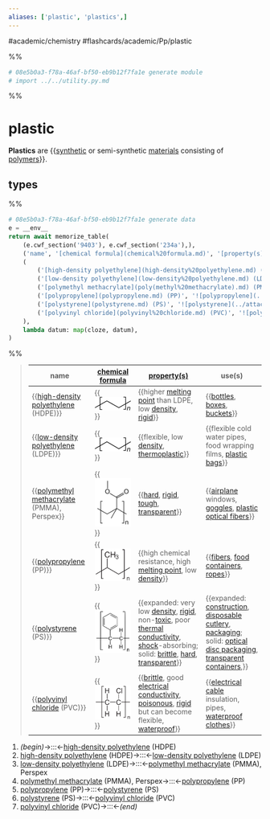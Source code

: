 ```yaml
---
aliases: ['plastic', 'plastics',]
---
```


#academic/chemistry #flashcards/academic/Pp/plastic

%%
```Python
# 08e5b0a3-f78a-46af-bf50-eb9b12f7fa1e generate module
# import ../../utility.py.md
```
%%

# plastic

__Plastics__ are {{[synthetic](synthetic%20polymers.md) or semi-synthetic [materials](material.md) consisting of [polymers](polymer.md)}}. <!--SR:!2023-04-06,3,261-->

## types

%%
```Python
# 08e5b0a3-f78a-46af-bf50-eb9b12f7fa1e generate data
e = __env__
return await memorize_table(
	(e.cwf_section('9403'), e.cwf_section('234a'),),
	('name', '[chemical formula](chemical%20formula.md)', '[property(s)](property.md)', 'use(s)',),
	(
		('[high-density polyethylene](high-density%20polyethylene.md) (HDPE)', '![polyethylene](../attachments/Polyethylene%20repeat%20unit.svg)', 'higher [melting point](melting%20point.md) than LDPE, low [density](density.md), [rigid](stiffness.md)', '[bottles](bottle.md), [boxes](boxes.md), [buckets](bucket.md)'),
		('[low-density polyethylene](low-density%20polyethylene.md) (LDPE)', '![polyethylene](../attachments/Polyethylene%20repeat%20unit.svg)', 'flexible, low [density](density.md), [thermoplastic](thermoplastic.md)', 'flexible cold water pipes, food wrapping films, [plastic bags](plastic%20bag.md)',),
		('[polymethyl methacrylate](poly(methyl%20methacrylate).md) (PMMA), Perspex', '![poly(methyl methacrylate)](../attachments/PMMA%20repeating%20unit.svg)', '[hard](hardness.md), [rigid](rigidity.md), [tough](toughness.md), [transparent](transparency%20and%20translucency.md)', '[airplane](airplane.md) windows, [goggles](goggles.md), [plastic optical fibers](plastic%20optical%20fiber.md)',),
		('[polypropylene](polypropylene.md) (PP)', '![polypropylene](../attachments/Polypropylen.svg)', 'high chemical resistance, high [melting point](melting%20point.md), low [density](density.md)', '[fibers](fiber.md), [food containers](food%20storage%20container.md), [ropes](rope.md)',),
		('[polystyrene](polystyrene.md) (PS)', '![polystyrene](../attachments/Polystyrene.svg)', 'expanded: very low [density](density.md), [rigid](stiffness.md), non-[toxic](toxicity.md), poor [thermal conductivity](thermal%20conductivity.md), [shock](shock%20(mechanics).md)-absorbing; solid: [brittle](brittleness.md), [hard](hardness.md), [transparent](transparency%20and%20translucency.md)', 'expanded: [construction](construction.md), [disposable](disposable%20product.md) [cutlery](cutlery.md), [packaging](packaging%20and%20labeling.md); solid: [optical disc packaging](optical%20disc%20packaging.md), [transparent](transparency%20and%20translucency.md) [containers](container.md),'),
		('[polyvinyl chloride](polyvinyl%20chloride.md) (PVC)', '![polyvinyl chloride](../attachments/Polyvinylchlorid.svg)', '[brittle](brittleness.md), good [electrical conductivity](electrical%20conductivity.md), [poisonous](poison.md), [rigid](stiffness.md) but can become flexible, [waterproof](waterproof.md)', '[electrical cable](electrical%20cable.md) insulation, pipes, [waterproof](waterproof.md) [clothes](textile.md)',),
	),
	lambda datum: map(cloze, datum),
)
```
%%

<!--08e5b0a3-f78a-46af-bf50-eb9b12f7fa1e generate section="9403"--><!-- The following content is generated at 2023-03-27T14:20:44.022416+08:00. Any edits will be overridden! -->

> | name | [chemical formula](chemical%20formula.md) | [property(s)](property.md) | use(s) |
> |-|-|-|-|
> | {{[high-density polyethylene](high-density%20polyethylene.md) (HDPE)}} | {{![polyethylene](../attachments/Polyethylene%20repeat%20unit.svg)}} | {{higher [melting point](melting%20point.md) than LDPE, low [density](density.md), [rigid](stiffness.md)}} | {{[bottles](bottle.md), [boxes](boxes.md), [buckets](bucket.md)}} |
> | {{[low-density polyethylene](low-density%20polyethylene.md) (LDPE)}} | {{![polyethylene](../attachments/Polyethylene%20repeat%20unit.svg)}} | {{flexible, low [density](density.md), [thermoplastic](thermoplastic.md)}} | {{flexible cold water pipes, food wrapping films, [plastic bags](plastic%20bag.md)}} |
> | {{[polymethyl methacrylate](poly(methyl%20methacrylate).md) (PMMA), Perspex}} | {{![poly(methyl methacrylate)](../attachments/PMMA%20repeating%20unit.svg)}} | {{[hard](hardness.md), [rigid](rigidity.md), [tough](toughness.md), [transparent](transparency%20and%20translucency.md)}} | {{[airplane](airplane.md) windows, [goggles](goggles.md), [plastic optical fibers](plastic%20optical%20fiber.md)}} |
> | {{[polypropylene](polypropylene.md) (PP)}} | {{![polypropylene](../attachments/Polypropylen.svg)}} | {{high chemical resistance, high [melting point](melting%20point.md), low [density](density.md)}} | {{[fibers](fiber.md), [food containers](food%20storage%20container.md), [ropes](rope.md)}} |
> | {{[polystyrene](polystyrene.md) (PS)}} | {{![polystyrene](../attachments/Polystyrene.svg)}} | {{expanded: very low [density](density.md), [rigid](stiffness.md), non-[toxic](toxicity.md), poor [thermal conductivity](thermal%20conductivity.md), [shock](shock%20(mechanics).md)-absorbing; solid: [brittle](brittleness.md), [hard](hardness.md), [transparent](transparency%20and%20translucency.md)}} | {{expanded: [construction](construction.md), [disposable](disposable%20product.md) [cutlery](cutlery.md), [packaging](packaging%20and%20labeling.md); solid: [optical disc packaging](optical%20disc%20packaging.md), [transparent](transparency%20and%20translucency.md) [containers](container.md),}} |
> | {{[polyvinyl chloride](polyvinyl%20chloride.md) (PVC)}} | {{![polyvinyl chloride](../attachments/Polyvinylchlorid.svg)}} | {{[brittle](brittleness.md), good [electrical conductivity](electrical%20conductivity.md), [poisonous](poison.md), [rigid](stiffness.md) but can become flexible, [waterproof](waterproof.md)}} | {{[electrical cable](electrical%20cable.md) insulation, pipes, [waterproof](waterproof.md) [clothes](textile.md)}} | <!--SR:!2023-04-07,4,270!2023-04-07,4,270!2023-04-06,3,254!2023-04-06,3,254!2023-04-07,4,274!2023-04-07,4,274!2023-04-06,3,254!2023-04-06,3,254!2023-04-06,3,254!2023-04-06,3,254!2023-04-04,1,234!2023-04-06,3,254!2023-04-07,4,274!2023-04-07,4,274!2023-04-06,3,261!2023-04-06,3,261!2023-04-07,4,281!2023-04-07,4,281!2023-04-04,1,241!2023-04-04,1,241!2023-04-07,4,281!2023-04-07,4,281!2023-04-06,3,261!2023-04-06,3,261-->

<!--/08e5b0a3-f78a-46af-bf50-eb9b12f7fa1e-->

<!--08e5b0a3-f78a-46af-bf50-eb9b12f7fa1e generate section="234a"--><!-- The following content is generated at 2023-03-26T00:41:55.009237+08:00. Any edits will be overridden! -->

1. _(begin)_→:::←[high-density polyethylene](high-density%20polyethylene.md) (HDPE) <!--SR:!2023-04-07,4,274!2023-04-07,4,281-->
2. [high-density polyethylene](high-density%20polyethylene.md) (HDPE)→:::←[low-density polyethylene](low-density%20polyethylene.md) (LDPE) <!--SR:!2023-04-07,4,274!2023-04-07,4,281-->
3. [low-density polyethylene](low-density%20polyethylene.md) (LDPE)→:::←[polymethyl methacrylate](poly(methyl%20methacrylate).md) (PMMA), Perspex <!--SR:!2023-04-06,3,254!2023-04-07,4,274-->
4. [polymethyl methacrylate](poly(methyl%20methacrylate).md) (PMMA), Perspex→:::←[polypropylene](polypropylene.md) (PP) <!--SR:!2023-04-06,3,254!2023-04-07,4,274-->
5. [polypropylene](polypropylene.md) (PP)→:::←[polystyrene](polystyrene.md) (PS) <!--SR:!2023-04-06,3,254!2023-04-07,4,274-->
6. [polystyrene](polystyrene.md) (PS)→:::←[polyvinyl chloride](polyvinyl%20chloride.md) (PVC) <!--SR:!2023-04-07,4,274!2023-04-07,4,281-->
7. [polyvinyl chloride](polyvinyl%20chloride.md) (PVC)→:::←_(end)_ <!--SR:!2023-04-07,4,274!2023-04-07,4,274-->

<!--/08e5b0a3-f78a-46af-bf50-eb9b12f7fa1e-->
